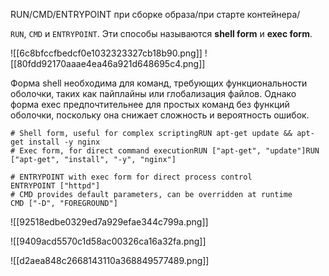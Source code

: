 RUN/CMD/ENTRYPOINT
при сборке образа/при старте контейнера/

`RUN`, `CMD` и `ENTRYPOINT`. Эти способы называются **shell form** и **exec form**.

![[6c8bfccfbedcf0e1032323327cb18b90.png]]
![[80fdd92170aaae4ea46a921d648695c4.png]]

Форма shell необходима для команд, требующих функциональности оболочки, таких как пайплайны или глобализация файлов. Однако форма exec предпочтительнее для простых команд без функций оболочки, поскольку она снижает сложность и вероятность ошибок.

```
# Shell form, useful for complex scriptingRUN apt-get update && apt-get install -y nginx 
# Exec form, for direct command executionRUN ["apt-get", "update"]RUN ["apt-get", "install", "-y", "nginx"]
```

```
# ENTRYPOINT with exec form for direct process control
ENTRYPOINT ["httpd"] 
# CMD provides default parameters, can be overridden at runtime
CMD ["-D", "FOREGROUND"]
```

![[92518edbe0329ed7a929efae344c799a.png]]



![[9409acd5570c1d58ac00326ca16a32fa.png]]


![[d2aea848c2668143110a368849577489.png]]

